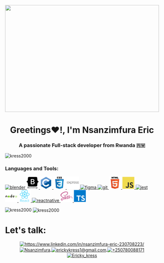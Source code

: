 <img width="100%" height="350" src="https://user-images.githubusercontent.com/91186046/191090372-8c575c38-40ef-43f5-9aae-316bdad7d668.gif"/>
<h1  align="center">Greetings❤️!, I'm Nsanzimfura Eric</h1>
<h3 align="center">A passionate Full-stack developer from Rwanda 🇷🇼</h3>

<p align="left"> <img src="https://komarev.com/ghpvc/?username=kress2000&label=Profile%20views&color=0e75b6&style=flat" alt="kress2000" /> </p>

<h3 align="left">Languages and Tools:</h3>
<p align="left"> <a href="https://www.blender.org/" target="_blank" rel="noreferrer"> <img src="https://download.blender.org/branding/community/blender_community_badge_white.svg" alt="blender" width="40" height="40"/> </a> <a href="https://getbootstrap.com" target="_blank" rel="noreferrer"> <img src="https://raw.githubusercontent.com/devicons/devicon/master/icons/bootstrap/bootstrap-plain-wordmark.svg" alt="bootstrap" width="40" height="40"/> </a> <a href="https://www.cprogramming.com/" target="_blank" rel="noreferrer"> <img src="https://raw.githubusercontent.com/devicons/devicon/master/icons/c/c-original.svg" alt="c" width="40" height="40"/> </a> <a href="https://www.w3schools.com/css/" target="_blank" rel="noreferrer"> <img src="https://raw.githubusercontent.com/devicons/devicon/master/icons/css3/css3-original-wordmark.svg" alt="css3" width="40" height="40"/> </a> <a href="https://expressjs.com" target="_blank" rel="noreferrer"> <img src="https://raw.githubusercontent.com/devicons/devicon/master/icons/express/express-original-wordmark.svg" alt="express" width="40" height="40"/> </a> <a href="https://www.figma.com/" target="_blank" rel="noreferrer"> <img src="https://www.vectorlogo.zone/logos/figma/figma-icon.svg" alt="figma" width="40" height="40"/> </a> <a href="https://git-scm.com/" target="_blank" rel="noreferrer"> <img src="https://www.vectorlogo.zone/logos/git-scm/git-scm-icon.svg" alt="git" width="40" height="40"/> </a> <a href="https://www.w3.org/html/" target="_blank" rel="noreferrer"> <img src="https://raw.githubusercontent.com/devicons/devicon/master/icons/html5/html5-original-wordmark.svg" alt="html5" width="40" height="40"/> </a> <a href="https://developer.mozilla.org/en-US/docs/Web/JavaScript" target="_blank" rel="noreferrer"> <img src="https://raw.githubusercontent.com/devicons/devicon/master/icons/javascript/javascript-original.svg" alt="javascript" width="40" height="40"/> </a> <a href="https://jestjs.io" target="_blank" rel="noreferrer"> <img src="https://www.vectorlogo.zone/logos/jestjsio/jestjsio-icon.svg" alt="jest" width="40" height="40"/> </a> <a href="https://nodejs.org" target="_blank" rel="noreferrer"> <img src="https://raw.githubusercontent.com/devicons/devicon/master/icons/nodejs/nodejs-original-wordmark.svg" alt="nodejs" width="40" height="40"/> </a> <a href="https://reactjs.org/" target="_blank" rel="noreferrer"> <img src="https://raw.githubusercontent.com/devicons/devicon/master/icons/react/react-original-wordmark.svg" alt="react" width="40" height="40"/> </a> <a href="https://reactnative.dev/" target="_blank" rel="noreferrer"> <img src="https://reactnative.dev/img/header_logo.svg" alt="reactnative" width="40" height="40"/> </a> <a href="https://sass-lang.com" target="_blank" rel="noreferrer"> <img src="https://raw.githubusercontent.com/devicons/devicon/master/icons/sass/sass-original.svg" alt="sass" width="40" height="40"/> </a> <a href="https://www.typescriptlang.org/" target="_blank" rel="noreferrer"> <img src="https://raw.githubusercontent.com/devicons/devicon/master/icons/typescript/typescript-original.svg" alt="typescript" width="40" height="40"/> </a> </p>

<p><img align="left" src="https://github-readme-stats.vercel.app/api/top-langs?username=kress2000&show_icons=true&locale=en&layout=compact" alt="kress2000" /></p>

<p>&nbsp;<img align="center" src="https://github-readme-stats.vercel.app/api?username=kress2000&show_icons=true&locale=en" alt="kress2000" /></p>
<!--
- ⚡ Fun fact: **When I'm done coding, I become a singer and songwriter 😜**
<p align="left">
<a href="https://www.youtube.com/c/https://www.youtube.com/channel/ucrwuifcuk7aywr8hkyqenuq" target="blank"><img align="center" src="https://raw.githubusercontent.com/rahuldkjain/github-profile-readme-generator/master/src/images/icons/Social/youtube.svg" alt="https://www.youtube.com/channel/ucrwuifcuk7aywr8hkyqenuq" height="30" width="40" /></a>
</p>
 -->
<h1 align="left">Let's talk: </h1>
 
<p align="center" width="100%">
<a href="https://www.linkedin.com/in/nsanzimfura-eric-230708223/" target="blank"><img align="center" src="https://raw.githubusercontent.com/rahuldkjain/github-profile-readme-generator/master/src/images/icons/Social/linked-in-alt.svg" alt="https://www.linkedin.com/in/nsanzimfura-eric-230708223/" height="30" width="40" /></a>
  <a href="https://twitter.com/e_nsanzimfura" target="blank">
    <img align="center" src="https://upload.wikimedia.org/wikipedia/commons/6/6f/Logo_of_Twitter.svg" alt="Nsanzimfura" height="30" width="40" />
  </a>
<a href="https://mail.google.com/mail/?view=cm&fs=1&tf=1&to=erickykress1@gmail.com" target="blank">
    <img align="center" src="https://user-images.githubusercontent.com/91186046/191096020-05082164-c8d3-4b65-b2ac-66503cbf3fd5.png" alt="erickykress1@gmail.com" height="30" width="40" />
  </a>
  <a href="https://api.whatsapp.com/send?phone=250780088171&text=Send20%a20%quote" target="blank">
  <img align="center" src="https://user-images.githubusercontent.com/91186046/191099462-f556b47f-34d2-43ac-a585-1a5b687671f1.png" alt="+250780088171" height="30" width="40" />
  <a href="https://www.instagram.com/ericky_kress/" target="blank">
  <img align="center" src="https://user-images.githubusercontent.com/91186046/191099433-c9a6a59e-ca75-45e8-9265-a8ee88236474.png" alt="Ericky_kress" height="30" width="40" />
  
  </a>
</p>
